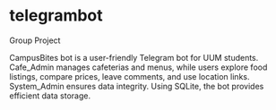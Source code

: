 # telegrambot

Group Project <br>

CampusBites bot is a user-friendly Telegram bot for UUM students. Cafe_Admin manages cafeterias and menus, while users explore food listings, compare prices, leave comments, and use location links. System_Admin ensures data integrity. Using SQLite, the bot provides efficient data storage.
